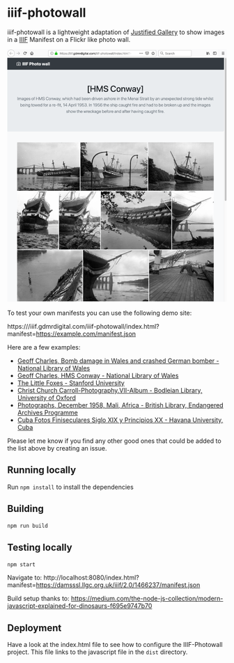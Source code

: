 # iiif-photowall
iiif-photowall is a lightweight adaptation of [Justified Gallery](http://miromannino.github.io/Justified-Gallery/) to show images in a [IIIF](https://iiif.io) Manifest on a Flickr like photo wall. 

<a href="https://iiif.gdmrdigital.com/iiif-photowall/index.html?manifest=https://damsssl.llgc.org.uk/iiif/2.0/1465719/manifest.json">
  <img src="https://raw.githubusercontent.com/glenrobson/iiif-photowall/master/examples/HMS_Conway.png"/>
</a>

To test your own manifests you can use the following demo site:

https:///iiif.gdmrdigital.com/iiif-photowall/index.html?manifest=https://example.com/manifest.json

Here are a few examples: 

 * [Geoff Charles, Bomb damage in Wales and crashed German bomber - National Library of Wales](https://iiif.gdmrdigital.com/iiif-photowall/index.html?manifest=https://damsssl.llgc.org.uk/iiif/2.0/1466237/manifest.json)
 * [Geoff Charles, HMS Conway - National Library of Wales](https://iiif.gdmrdigital.com/iiif-photowall/index.html?manifest=https://damsssl.llgc.org.uk/iiif/2.0/1465719/manifest.json)
 * [The Little Foxes - Stanford University](https://iiif.gdmrdigital.com/iiif-photowall/index.html?manifest=https://purl.stanford.edu/sp236mx9008/iiif/manifest)
 * [Christ Church Carroll-Photography.VII-Album - Bodleian Library, University of Oxford](https://iiif.gdmrdigital.com/iiif-photowall/index.html?manifest=https://iiif.bodleian.ox.ac.uk/iiif/manifest/0b7eead9-312b-4fa2-970e-92405c552970.json)
 * [Photographs, December 1958, Mali, Africa - British Library, Endangered Archives Programme](https://iiif.gdmrdigital.com/iiif-photowall/index.html?manifest=https://eap.bl.uk/archive-file/EAP449-2-10/manifest)
 * [Cuba Fotos Finiseculares Siglo XIX y Principios XX - Havana University, Cuba](http://iiif.gdmrdigital.com/iiif-photowall/index.html?manifest=http://imagenes.sld.cu/iiif/prezi/bdc/bnjm/fotos/bnjmscufotcub19-20/manifest.json)

Please let me know if you find any other good ones that could be added to the list above by creating an issue.

## Running locally

Run `npm install` to install the dependencies

## Building

`npm run build`

## Testing locally

`npm start`

Navigate to: http://localhost:8080/index.html?manifest=https://damsssl.llgc.org.uk/iiif/2.0/1466237/manifest.json

Build setup thanks to: https://medium.com/the-node-js-collection/modern-javascript-explained-for-dinosaurs-f695e9747b70

## Deployment

Have a look at the index.html file to see how to configure the IIIF-Photowall project. This file links to the javascript file in the `dist` directory. 
